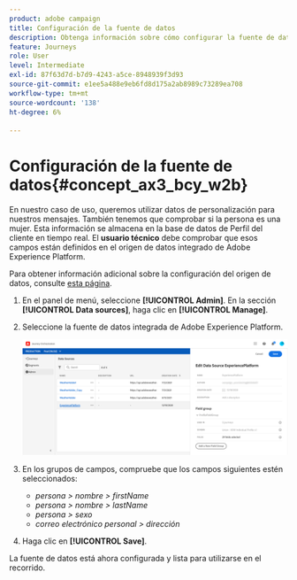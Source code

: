 ```yaml
---
product: adobe campaign
title: Configuración de la fuente de datos
description: Obtenga información sobre cómo configurar la fuente de datos para el caso de uso simple de recorrido
feature: Journeys
role: User
level: Intermediate
exl-id: 87f63d7d-b7d9-4243-a5ce-8948939f3d93
source-git-commit: e1ee5a488e9eb6fd8d175a2ab8989c73289ea708
workflow-type: tm+mt
source-wordcount: '138'
ht-degree: 6%

---
```


# Configuración de la fuente de datos{#concept_ax3_bcy_w2b}

En nuestro caso de uso, queremos utilizar datos de personalización para nuestros mensajes. También tenemos que comprobar si la persona es una mujer. Esta información se almacena en la base de datos de Perfil del cliente en tiempo real. El **usuario técnico** debe comprobar que esos campos están definidos en el origen de datos integrado de Adobe Experience Platform.

Para obtener información adicional sobre la configuración del origen de datos, consulte [esta página](../datasource/about-data-sources.md).

1. En el panel de menú, seleccione **[!UICONTROL Admin]**. En la sección **[!UICONTROL Data sources]**, haga clic en **[!UICONTROL Manage]**.
1. Seleccione la fuente de datos integrada de Adobe Experience Platform.

   ![](../assets/journey23.png)

1. En los grupos de campos, compruebe que los campos siguientes estén seleccionados:

   * _persona > nombre > firstName_
   * _persona > nombre > lastName_
   * _persona > sexo_
   * _correo electrónico personal > dirección_

1. Haga clic en **[!UICONTROL Save]**.

La fuente de datos está ahora configurada y lista para utilizarse en el recorrido.
